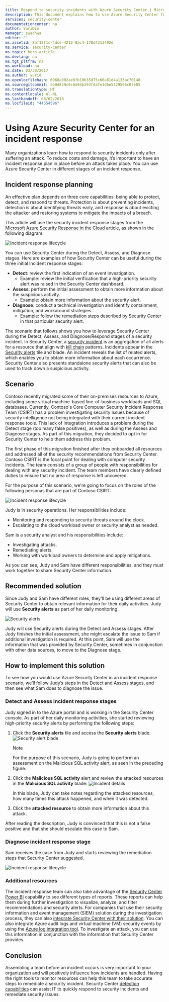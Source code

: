 ```yaml
---
title: Respond to security incidents with Azure Security Center | Microsoft Docs
description: This document explains how to use Azure Security Center for an incident response scenario.
services: security-center
documentationcenter: na
author: YuriDio
manager: swadhwa
editor: ''
ms.assetid: 8af12f1c-4dce-4212-8ac4-170d4313492d
ms.service: security-center
ms.topic: hero-article
ms.devlang: na
ms.tgt_pltfrm: na
ms.workload: na
ms.date: 03/30/2017
ms.author: yurid
ms.openlocfilehash: 6968a902ae8fb10b35d75c66a81d4a133ac70148
ms.sourcegitcommit: 5b9d839c0c0a94b293fdafe1d6e5429506c07e05
ms.translationtype: HT
ms.contentlocale: nl-NL
ms.lasthandoff: 08/02/2018
ms.locfileid: "44554596"
---
```

# <a name="using-azure-security-center-for-an-incident-response"></a>Using Azure Security Center for an incident response
Many organizations learn how to respond to security incidents only after suffering an attack. To reduce costs and damage, it’s important to have an incident response plan in place before an attack takes place. You can use Azure Security Center in different stages of an incident response.

## <a name="incident-response-planning"></a>Incident response planning
An effective plan depends on three core capabilities: being able to protect, detect, and respond to threats. Protection is about preventing incidents, detection is about identifying threats early, and response is about evicting the attacker and restoring systems to mitigate the impacts of a breach.

This article will use the security incident response stages from the [Microsoft Azure Security Response in the Cloud](https://gallery.technet.microsoft.com/Azure-Security-Response-in-dd18c678) article, as shown in the following diagram:

![Incident response lifecycle](https://docstestmedia1.blob.core.windows.net/azure-media/articles/security-center/media/security-center-incident-response/security-center-incident-response-fig1.png)

You can use Security Center during the Detect, Assess, and Diagnose stages. Here are examples of how Security Center can be useful during the three initial incident response stages:

* **Detect**: review the first indication of an event investigation.
  * Example: review the initial verification that a high-priority security alert was raised in the Security Center dashboard.
* **Assess**: perform the initial assessment to obtain more information about the suspicious activity.
  * Example: obtain more information about the security alert.
* **Diagnose**: conduct a technical investigation and identify containment, mitigation, and workaround strategies.
  * Example: follow the remediation steps described by Security Center in that particular security alert.

The scenario that follows shows you how to leverage Security Center during the Detect, Assess, and Diagnose/Respond stages of a security incident. In Security Center, a [security incident](security-center-incident.md) is an aggregation of all alerts for a resource that align with [kill chain](https://blogs.technet.microsoft.com/office365security/addressing-your-cxos-top-five-cloud-security-concerns/) patterns. Incidents appear in the [Security alerts](security-center-managing-and-responding-alerts.md) tile and blade. An incident reveals the list of related alerts, which enables you to obtain more information about each occurrence. Security Center also presents standalone security alerts that can also be used to track down a suspicious activity.

## <a name="scenario"></a>Scenario
Contoso recently migrated some of their on-premises resources to Azure, including some virtual machine-based line-of-business workloads and SQL databases. Currently, Contoso's Core Computer Security Incident Response Team (CSIRT) has a problem investigating security issues because of security intelligence not being integrated with their current incident response tools. This lack of integration introduces a problem during the Detect stage (too many false positives), as well as during the Assess and Diagnose stages. As part of this migration, they decided to opt in for Security Center to help them address this problem.

The first phase of this migration finished after they onboarded all resources and addressed all of the security recommendations from Security Center. Contoso CSIRT is the focal point for dealing with computer security incidents. The team consists of a group of people with responsibilities for dealing with any security incident. The team members have clearly defined duties to ensure that no area of response is left uncovered.

For the purpose of this scenario, we're going to focus on the roles of the following personas that are part of Contoso CSIRT:

![Incident response lifecycle](https://docstestmedia1.blob.core.windows.net/azure-media/articles/security-center/media/security-center-incident-response/security-center-incident-response-fig2.png)

Judy is in security operations. Her responsibilities include:

* Monitoring and responding to security threats around the clock.
* Escalating to the cloud workload owner or security analyst as needed.

Sam is a security analyst and his responsibilities include:

* Investigating attacks.
* Remediating alerts.
* Working with workload owners to determine and apply mitigations.

As you can see, Judy and Sam have different responsibilities, and they must work together to share Security Center information.

## <a name="recommended-solution"></a>Recommended solution
Since Judy and Sam have different roles, they'll be using different areas of Security Center to obtain relevant information for their daily activities. Judy will use **Security alerts** as part of her daily monitoring.

![Security alerts](https://docstestmedia1.blob.core.windows.net/azure-media/articles/security-center/media/security-center-incident-response/security-center-incident-response-fig3.png)

Judy will use Security alerts during the Detect and Assess stages. After Judy finishes the initial assessment, she might escalate the issue to Sam if additional investigation is required. At this point, Sam will use the information that was provided by Security Center, sometimes in conjunction with other data sources, to move to the Diagnose stage.

## <a name="how-to-implement-this-solution"></a>How to implement this solution
To see how you would use Azure Security Center in an incident response scenario, we’ll follow Judy’s steps in the Detect and Assess stages, and then see what Sam does to diagnose the issue.

### <a name="detect-and-assess-incident-response-stages"></a>Detect and Assess incident response stages
Judy signed in to the Azure portal and is working in the Security Center console. As part of her daily monitoring activities, she started reviewing high-priority security alerts by performing the following steps:

1. Click the **Security alerts** tile and access the **Security alerts** blade.
    ![Security alert blade](https://docstestmedia1.blob.core.windows.net/azure-media/articles/security-center/media/security-center-incident-response/security-center-incident-response-fig4.png)

   > [!NOTE]
   > For the purpose of this scenario, Judy is going to perform an assessment on the Malicious SQL activity alert, as seen in the preceding figure.
   >
   >
2. Click the **Malicious SQL activity** alert and review the attacked resources in the **Malicious SQL activity** blade:  ![Incident details](https://docstestmedia1.blob.core.windows.net/azure-media/articles/security-center/media/security-center-incident-response/security-center-incident-response-fig5.png)

    In this blade, Judy can take notes regarding the attacked resources, how many times this attack happened, and when it was detected.
3. Click the **attacked resource** to obtain more information about this attack.

After reading the description, Judy is convinced that this is not a false positive and that she should escalate this case to Sam.

### <a name="diagnose-incident-response-stage"></a>Diagnose incident response stage
Sam receives the case from Judy and starts reviewing the remediation steps that Security Center suggested.

![Incident response lifecycle](https://docstestmedia1.blob.core.windows.net/azure-media/articles/security-center/media/security-center-incident-response/security-center-incident-response-fig6.png)

### <a name="additional-resources"></a>Additional resources
The incident response team can also take advantage of the [Security Center Power BI](security-center-powerbi.md) capability to see different types of reports. These reports can help them during further investigation to visualize, analyze, and filter recommendations and security alerts. For companies that use their security information and event management (SIEM) solution during the investigation process, they can also [integrate Security Center with their solution](security-center-integrating-alerts-with-log-integration.md). You can also integrate Azure audit logs and virtual machine (VM) security events by using the [Azure log integration tool](https://blogs.msdn.microsoft.com/azuresecurity/2016/07/21/microsoft-azure-log-integration-preview/). To investigate an attack, you can use this information in conjunction with the information that Security Center provides.

## <a name="conclusion"></a>Conclusion
Assembling a team before an incident occurs is very important to your organization and will positively influence how incidents are handled. Having the right tools to monitor resources can help this team to take accurate steps to remediate a security incident. Security Center [detection capabilities](security-center-detection-capabilities.md) can assist IT to quickly respond to security incidents and remediate security issues.






